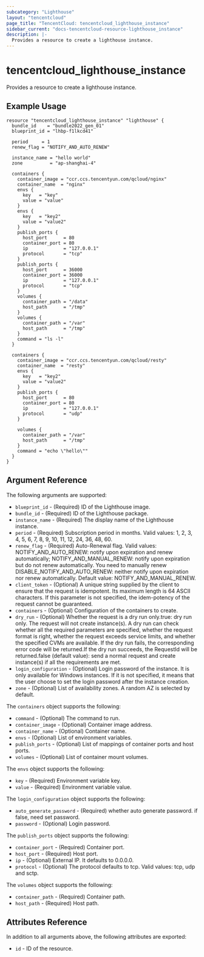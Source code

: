 ```yaml
---
subcategory: "Lighthouse"
layout: "tencentcloud"
page_title: "TencentCloud: tencentcloud_lighthouse_instance"
sidebar_current: "docs-tencentcloud-resource-lighthouse_instance"
description: |-
  Provides a resource to create a lighthouse instance.
---
```


# tencentcloud_lighthouse_instance

Provides a resource to create a lighthouse instance.

## Example Usage

```hcl
resource "tencentcloud_lighthouse_instance" "lighthouse" {
  bundle_id    = "bundle2022_gen_01"
  blueprint_id = "lhbp-f1lkcd41"

  period     = 1
  renew_flag = "NOTIFY_AND_AUTO_RENEW"

  instance_name = "hello world"
  zone          = "ap-shanghai-4"

  containers {
    container_image = "ccr.ccs.tencentyun.com/qcloud/nginx"
    container_name  = "nginx"
    envs {
      key   = "key"
      value = "value"
    }
    envs {
      key   = "key2"
      value = "value2"
    }
    publish_ports {
      host_port      = 80
      container_port = 80
      ip             = "127.0.0.1"
      protocol       = "tcp"
    }
    publish_ports {
      host_port      = 36000
      container_port = 36000
      ip             = "127.0.0.1"
      protocol       = "tcp"
    }
    volumes {
      container_path = "/data"
      host_path      = "/tmp"
    }
    volumes {
      container_path = "/var"
      host_path      = "/tmp"
    }
    command = "ls -l"
  }

  containers {
    container_image = "ccr.ccs.tencentyun.com/qcloud/resty"
    container_name  = "resty"
    envs {
      key   = "key2"
      value = "value2"
    }
    publish_ports {
      host_port      = 80
      container_port = 80
      ip             = "127.0.0.1"
      protocol       = "udp"
    }

    volumes {
      container_path = "/var"
      host_path      = "/tmp"
    }
    command = "echo \"hello\""
  }
}
```

## Argument Reference

The following arguments are supported:

* `blueprint_id` - (Required) ID of the Lighthouse image.
* `bundle_id` - (Required) ID of the Lighthouse package.
* `instance_name` - (Required) The display name of the Lighthouse instance.
* `period` - (Required) Subscription period in months. Valid values: 1, 2, 3, 4, 5, 6, 7, 8, 9, 10, 11, 12, 24, 36, 48, 60.
* `renew_flag` - (Required) Auto-Renewal flag. Valid values: NOTIFY_AND_AUTO_RENEW: notify upon expiration and renew automatically; NOTIFY_AND_MANUAL_RENEW: notify upon expiration but do not renew automatically. You need to manually renew DISABLE_NOTIFY_AND_AUTO_RENEW: neither notify upon expiration nor renew automatically. Default value: NOTIFY_AND_MANUAL_RENEW.
* `client_token` - (Optional) A unique string supplied by the client to ensure that the request is idempotent. Its maximum length is 64 ASCII characters. If this parameter is not specified, the idem-potency of the request cannot be guaranteed.
* `containers` - (Optional) Configuration of the containers to create.
* `dry_run` - (Optional) Whether the request is a dry run only.true: dry run only. The request will not create instance(s). A dry run can check whether all the required parameters are specified, whether the request format is right, whether the request exceeds service limits, and whether the specified CVMs are available. If the dry run fails, the corresponding error code will be returned.If the dry run succeeds, the RequestId will be returned.false (default value): send a normal request and create instance(s) if all the requirements are met.
* `login_configuration` - (Optional) Login password of the instance. It is only available for Windows instances. If it is not specified, it means that the user choose to set the login password after the instance creation.
* `zone` - (Optional) List of availability zones. A random AZ is selected by default.

The `containers` object supports the following:

* `command` - (Optional) The command to run.
* `container_image` - (Optional) Container image address.
* `container_name` - (Optional) Container name.
* `envs` - (Optional) List of environment variables.
* `publish_ports` - (Optional) List of mappings of container ports and host ports.
* `volumes` - (Optional) List of container mount volumes.

The `envs` object supports the following:

* `key` - (Required) Environment variable key.
* `value` - (Required) Environment variable value.

The `login_configuration` object supports the following:

* `auto_generate_password` - (Required) whether auto generate password. if false, need set password.
* `password` - (Optional) Login password.

The `publish_ports` object supports the following:

* `container_port` - (Required) Container port.
* `host_port` - (Required) Host port.
* `ip` - (Optional) External IP. It defaults to 0.0.0.0.
* `protocol` - (Optional) The protocol defaults to tcp. Valid values: tcp, udp and sctp.

The `volumes` object supports the following:

* `container_path` - (Required) Container path.
* `host_path` - (Required) Host path.

## Attributes Reference

In addition to all arguments above, the following attributes are exported:

* `id` - ID of the resource.



